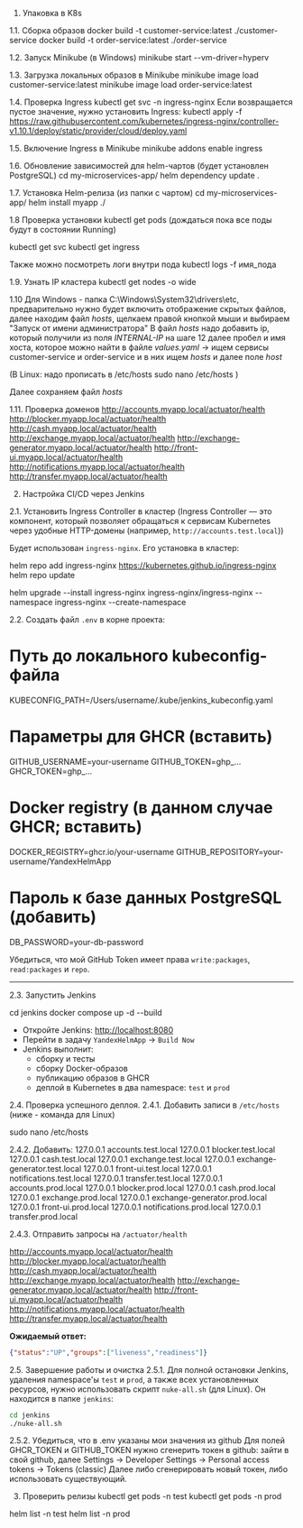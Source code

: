 1. Упаковка в K8s 

1.1. Сборка образов
docker build -t customer-service:latest ./customer-service
docker build -t order-service:latest ./order-service

1.2. Запуск Minikube (в Windows)
minikube start --vm-driver=hyperv 

1.3. Загрузка локальных образов в Minikube
minikube image load customer-service:latest
minikube image load order-service:latest

1.4. Проверка Ingress
kubectl get svc -n ingress-nginx
Если возвращается пустое значение, нужно установить Ingress:
kubectl apply -f https://raw.githubusercontent.com/kubernetes/ingress-nginx/controller-v1.10.1/deploy/static/provider/cloud/deploy.yaml

1.5. Включение Ingress в Minikube
minikube addons enable ingress

1.6. Обновление зависимостей для helm-чартов (будет установлен PostgreSQL)
cd my-microservices-app/
helm dependency update .

1.7. Установка Helm-релиза (из папки с чартом)
cd my-microservices-app/
helm install myapp ./

1.8 Проверка установки
kubectl get pods
(дождаться пока все поды будут в состоянии Running)

kubectl get svc
kubectl get ingress

Также можно посмотреть логи внутри пода
kubectl logs -f имя_пода

1.9. Узнать IP кластера
kubectl get nodes -o wide

1.10 Для Windows - папка C:\Windows\System32\drivers\etc,
предварительно нужно будет включить отображение скрытых файлов,
далее находим файл _hosts_, щелкаем правой кнопкой мыши и выбираем "Запуск от имени администратора"
В файл _hosts_ надо добавить ip, который получили из поля _INTERNAL-IP_ на шаге 12
далее пробел и имя хоста, которое можно найти в файле _values.yaml_ ->
ищем сервисы customer-service и order-service и в них ищем _hosts_ и далее поле _host_

(В Linux: надо прописать в /etc/hosts 
sudo nano /etc/hosts )

Далее сохраняем файл _hosts_ 

1.11. Проверка доменов
http://accounts.myapp.local/actuator/health
http://blocker.myapp.local/actuator/health
http://cash.myapp.local/actuator/health
http://exchange.myapp.local/actuator/health
http://exchange-generator.myapp.local/actuator/health
http://front-ui.myapp.local/actuator/health
http://notifications.myapp.local/actuator/health
http://transfer.myapp.local/actuator/health


2. Настройка CI/CD через Jenkins

2.1. Установить Ingress Controller в кластер
(Ingress Controller — это компонент, который позволяет обращаться к сервисам Kubernetes через удобные HTTP-домены (например, `http://accounts.test.local`))

Будет использован `ingress-nginx`. Его установка в кластер:


helm repo add ingress-nginx https://kubernetes.github.io/ingress-nginx
helm repo update

helm upgrade --install ingress-nginx ingress-nginx/ingress-nginx   --namespace ingress-nginx --create-namespace


2.2. Создать файл `.env` в корне проекта:

# Путь до локального kubeconfig-файла
KUBECONFIG_PATH=/Users/username/.kube/jenkins_kubeconfig.yaml

# Параметры для GHCR (вставить)
GITHUB_USERNAME=your-username
GITHUB_TOKEN=ghp_...
GHCR_TOKEN=ghp_...

# Docker registry (в данном случае GHCR; вставить)
DOCKER_REGISTRY=ghcr.io/your-username
GITHUB_REPOSITORY=your-username/YandexHelmApp

# Пароль к базе данных PostgreSQL (добавить)
DB_PASSWORD=your-db-password

 Убедиться, что мой GitHub Token имеет права `write:packages`, `read:packages` и `repo`.

---

2.3. Запустить Jenkins

cd jenkins
docker compose up -d --build

- Откройте Jenkins: [http://localhost:8080](http://localhost:8080)
- Перейти в задачу `YandexHelmApp` → `Build Now`
- Jenkins выполнит:
    - сборку и тесты
    - сборку Docker-образов
    - публикацию образов в GHCR
    - деплой в Kubernetes в два namespace: `test` и `prod`

2.4. Проверка успешного деплоя.
2.4.1. Добавить записи в `/etc/hosts` (ниже - команда для Linux)

sudo nano /etc/hosts

2.4.2. Добавить:
127.0.0.1 accounts.test.local
127.0.0.1 blocker.test.local
127.0.0.1 cash.test.local
127.0.0.1 exchange.test.local
127.0.0.1 exchange-generator.test.local
127.0.0.1 front-ui.test.local
127.0.0.1 notifications.test.local
127.0.0.1 transfer.test.local
127.0.0.1 accounts.prod.local
127.0.0.1 blocker.prod.local
127.0.0.1 cash.prod.local
127.0.0.1 exchange.prod.local
127.0.0.1 exchange-generator.prod.local
127.0.0.1 front-ui.prod.local
127.0.0.1 notifications.prod.local
127.0.0.1 transfer.prod.local

2.4.3. Отправить запросы на `/actuator/health`

http://accounts.myapp.local/actuator/health
http://blocker.myapp.local/actuator/health
http://cash.myapp.local/actuator/health
http://exchange.myapp.local/actuator/health
http://exchange-generator.myapp.local/actuator/health
http://front-ui.myapp.local/actuator/health
http://notifications.myapp.local/actuator/health
http://transfer.myapp.local/actuator/health

**Ожидаемый ответ:**

```json
{"status":"UP","groups":["liveness","readiness"]}
```

2.5. Завершение работы и очистка
2.5.1. Для полной остановки Jenkins, удаления namespace'ы `test` и `prod`, а также всех установленных ресурсов, нужно использовать скрипт `nuke-all.sh` (для Linux).
Он находится в папке `jenkins`:

```bash
cd jenkins
./nuke-all.sh
```

2.5.2. Убедиться, что в .env указаны мои значения из github
Для полей GHCR_TOKEN и GITHUB_TOKEN нужно сгенерить токен в github: зайти в свой github, 
далее Settings -> Developer Settings -> Personal access tokens -> Tokens (classic)
Далее либо сгенерировать новый токен, либо использовать существующий.
 
3) Проверить релизы
kubectl get pods -n test
kubectl get pods -n prod

helm list -n test
helm list -n prod